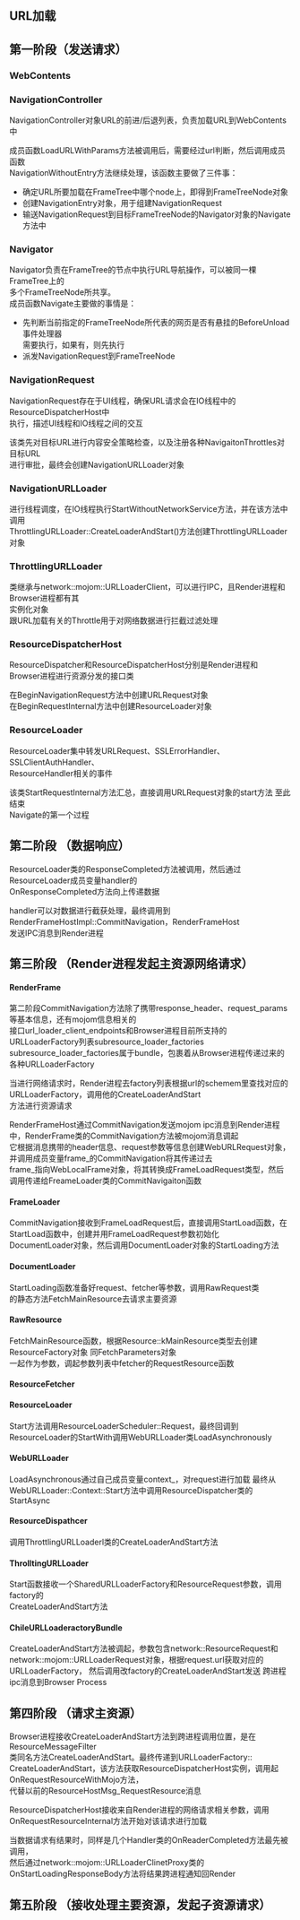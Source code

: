 ## URL加载

## 第一阶段（发送请求）
### WebContents
 
### NavigationController
NavigationController对象URL的前进/后退列表，负责加载URL到WebContents中  

成员函数LoadURLWithParams方法被调用后，需要经过url判断，然后调用成员函数  
NavigationWithoutEntry方法继续处理，该函数主要做了三件事：  
- 确定URL所要加载在FrameTree中哪个node上，即得到FrameTreeNode对象
- 创建NavigationEntry对象，用于组建NavigationRequest
- 输送NavigationRequest到目标FrameTreeNode的Navigator对象的Navigate方法中

### Navigator
Navigator负责在FrameTree的节点中执行URL导航操作，可以被同一棵FrameTree上的  
多个FrameTreeNode所共享。  
成员函数Navigate主要做的事情是：
- 先判断当前指定的FrameTreeNode所代表的网页是否有悬挂的BeforeUnload事件处理器  
需要执行，如果有，则先执行
- 派发NavigationRequest到FrameTreeNode

### NavigationRequest
NavigationRequest存在于UI线程，确保URL请求会在IO线程中的ResourceDispatcherHost中  
执行，描述UI线程和IO线程之间的交互  

该类先对目标URL进行内容安全策略检查，以及注册各种NavigaitonThrottles对目标URL  
进行审批，最终会创建NavigationURLLoader对象  

### NavigationURLLoader
进行线程调度，在IO线程执行StartWithoutNetworkService方法，并在该方法中调用  
ThrottlingURLLoader::CreateLoaderAndStart()方法创建ThrottlingURLLoader对象  

### ThrottlingURLLoader
类继承与network::mojom::URLLoaderClient，可以进行IPC，且Render进程和Browser进程都有其  
实例化对象  
跟URL加载有关的Throttle用于对网络数据进行拦截过滤处理  

### ResourceDispatcherHost
ResourceDispatcher和ResourceDispatcherHost分别是Render进程和  
Browser进程进行资源分发的接口类  

在BeginNavigationRequest方法中创建URLRequest对象  
在BeginRequestInternal方法中创建ResourceLoader对象  

### ResourceLoader
ResourceLoader集中转发URLRequest、SSLErrorHandler、SSLClientAuthHandler、  
ResourceHandler相关的事件  

该类StartRequestInternal方法汇总，直接调用URLRequest对象的start方法  至此结束  
Navigate的第一个过程  

## 第二阶段 （数据响应）
ResourceLoader类的ResponseCompleted方法被调用，然后通过ResourceLoader成员变量handler的  
OnResponseCompleted方法向上传递数据  

handler可以对数据进行截获处理，最终调用到RenderFrameHostImpl::CommitNavigation，RenderFrameHost  
发送IPC消息到Render进程  

## 第三阶段 （Render进程发起主资源网络请求）
#### RenderFrame
第二阶段CommitNavigation方法除了携带response_header、request_params等基本信息，还有mojom信息相关的  
接口url_loader_client_endpoints和Browser进程目前所支持的URLLoaderFactory列表subresource_loader_factories  
subresource_loader_factories属于bundle，包裹着从Browser进程传递过来的各种URLLoaderFactory  

当进行网络请求时，Render进程去factory列表根据url的schemem里查找对应的URLLoaderFactory，调用他的CreateLoaderAndStart  
方法进行资源请求  

RenderFrameHost通过CommitNavigation发送mojom ipc消息到Render进程中，RenderFrame类的CommitNavigation方法被mojom消息调起  
它根据消息携带的header信息、request参数等信息创建WebURLRequest对象，并调用成员变量frame_的CommitNavigation将其传递过去  
frame_指向WebLocalFrame对象，将其转换成FrameLoadRequest类型，然后调用传递给FreameLoader类的CommitNavigaiton函数  

#### FrameLoader
CommitNavigation接收到FrameLoadRequest后，直接调用StartLoad函数，在StartLoad函数中，创建并用FrameLoadRequest参数初始化  
DocumentLoader对象，然后调用DocumentLoader对象的StartLoading方法  


#### DocumentLoader
StartLoading函数准备好request、fetcher等参数，调用RawRequest类  
的静态方法FetchMainResource去请求主要资源

#### RawResource
FetchMainResource函数，根据Resource::kMainResource类型去创建ResourceFactory对象  同FetchParameters对象  
一起作为参数，调起参数列表中fetcher的RequestResource函数  

#### ResourceFetcher

#### ResourceLoader
Start方法调用ResourceLoaderScheduler::Request，最终回调到  
ResourceLoader的StartWith调用WebURLLoader类LoadAsynchronously  

#### WebURLLoader
LoadAsynchronous通过自己成员变量context_，对request进行加载  最终从  
WebURLLoader::Context::Start方法中调用ResourceDispatcher类的StartAsync  

#### ResourceDispathcer
调用ThrottlingURLLoaderl类的CreateLoaderAndStart方法

#### ThrolltingURLLoader
Start函数接收一个SharedURLLoaderFactory和ResourceRequest参数，调用factory的  
CreateLoaderAndStart方法  

#### ChileURLLoaderactoryBundle
CreateLoaderAndStart方法被调起，参数包含network::ResourceRequest和  
network::mojom::URLLoaderRequest对象，根据request.url获取对应的URLLoaderFactory，  然后调用改factory的CreateLoaderAndStart发送   跨进程ipc消息到Browser Process  

## 第四阶段 （请求主资源）
Browser进程接收CreateLoaderAndStart方法到跨进程调用位置，是在ResourceMessageFilter  
类同名方法CreateLoaderAndStart。最终传递到URLLoaderFactory::  
CreateLoaderAndStart，该方法获取ResourceDispatcherHost实例，调用起OnRequestResourceWithMojo方法，  
代替以前的ResourceHostMsg_RequestResource消息  

ResourceDispatcherHost接收来自Render进程的网络请求相关参数，调用  
OnRequestResourceInternal方法开始对该请求进行加载  

当数据请求有结果时，同样是几个Handler类的OnReaderCompleted方法最先被调用，  
然后通过network::mojom::URLLoaderClinetProxy类的OnStartLoadingResponseBody方法将结果跨进程通知回Render  

## 第五阶段 （接收处理主要资源，发起子资源请求）















